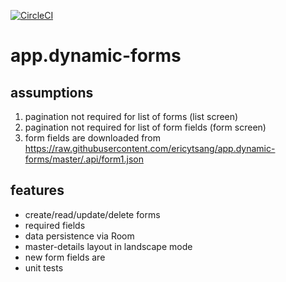 [![CircleCI](https://circleci.com/gh/ericytsang/app.dynamic-forms.svg?style=svg)](https://circleci.com/gh/ericytsang/app.dynamic-forms)

# app.dynamic-forms

## assumptions

1. pagination not required for list of forms (list screen)
1. pagination not required for list of form fields (form screen)
1. form fields are downloaded from https://raw.githubusercontent.com/ericytsang/app.dynamic-forms/master/.api/form1.json

## features

* create/read/update/delete forms
* required fields
* data persistence via Room
* master-details layout in landscape mode
* new form fields are
* unit tests
